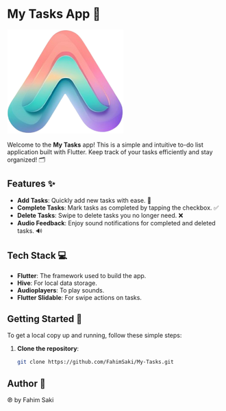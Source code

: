 # My Tasks App 🎯

![Logo](assets/images/logo.png)

Welcome to the **My Tasks** app! This is a simple and intuitive to-do list application built with Flutter. Keep track of your tasks efficiently and stay organized! 🗂️

## Features ✨
- **Add Tasks**: Quickly add new tasks with ease. 📝
- **Complete Tasks**: Mark tasks as completed by tapping the checkbox. ✅
- **Delete Tasks**: Swipe to delete tasks you no longer need. ❌
- **Audio Feedback**: Enjoy sound notifications for completed and deleted tasks. 🔊

## Tech Stack 💻
- **Flutter**: The framework used to build the app.
- **Hive**: For local data storage.
- **Audioplayers**: To play sounds.
- **Flutter Slidable**: For swipe actions on tasks.

## Getting Started 🚀
To get a local copy up and running, follow these simple steps:

1. **Clone the repository**:
   ```bash
   git clone https://github.com/FahimSaki/My-Tasks.git

## Author 💬 
℗ by Fahim Saki
